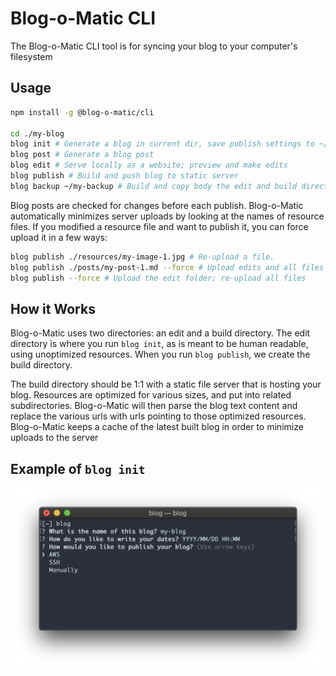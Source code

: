 Blog-o-Matic CLI
================
The Blog-o-Matic CLI tool is for syncing your blog to your computer's filesystem


Usage
---
```sh
npm install -g @blog-o-matic/cli

cd ./my-blog
blog init # Generate a blog in current dir, save publish settings to ~/.blog-o-matic
blog post # Generate a blog post
blog edit # Serve locally as a website; preview and make edits
blog publish # Build and push blog to static server
blog backup ~/my-backup # Build and copy body the edit and build directories
```

Blog posts are checked for changes before each publish.
Blog-o-Matic automatically minimizes server uploads by looking at the names of resource files.
If you modified a resource file and want to publish it, you can force upload it in a few ways:
```sh
blog publish ./resources/my-image-1.jpg # Re-upload a file.
blog publish ./posts/my-post-1.md --force # Upload edits and all files related to a post
blog publish --force # Upload the edit folder; re-upload all files
```


How it Works
---
Blog-o-Matic uses two directories: an edit and a build directory. The edit directory is where you run `blog init`, as is meant to be human readable, using unoptimized resources. When you run `blog publish`, we create the build directory.

The build directory should be 1:1 with a static file server that is hosting your blog. Resources are optimized for various sizes, and put into related subdirectories. Blog-o-Matic will then parse the blog text content and replace the various urls with urls pointing to those optimized resources. Blog-o-Matic keeps a cache of the latest built blog in order to minimize uploads to the server


Example of `blog init`
---
![CLI EXAMPLE](../../screenshots/cli-example.png)
